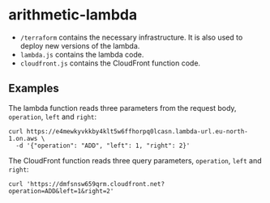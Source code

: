 # arithmetic-lambda

- `/terraform` contains the necessary infrastructure. It is also used to deploy new versions of the lambda.
- `lambda.js` contains the lambda code.
- `cloudfront.js` contains the CloudFront function code.

## Examples

The lambda function reads three parameters from the request body, `operation`, `left` and `right`:
```
curl https://e4mewkyvkkby4klt5w6ffhorpq0lcasn.lambda-url.eu-north-1.on.aws \
  -d '{"operation": "ADD", "left": 1, "right": 2}'
```

The CloudFront function reads three query parameters, `operation`, `left` and `right`:
```
curl 'https://dmfsnsw659qrm.cloudfront.net?operation=ADD&left=1&right=2'
```
